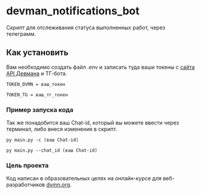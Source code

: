 # devman_notifications_bot

Скрипт для отслеживания статуса выполненных работ, через телеграмм.
## Как установить
Вам необходимо создать файл .env и записать туда ваши токены с [сайта API Девмана](https://dvmn.org/api/docs/) и ТГ-бота.


```
TOKEN_DVMN = ваш_токен
```

```
TOKEN_TG = ваш_тг_токен
```

### Пример запуска кода

Так же понадобится ваш Chat-id, который вы можете ввести через терминал, либо внеся изменения в скрипт.

````
py main.py -c (ваш Chat-id)

py main.py --chat_id (ваш Chat-id)

````

### Цель проекта
Код написан в образовательных целях на онлайн-курсе для веб-разработчиков [dvmn.org](https://dvmn.org/).